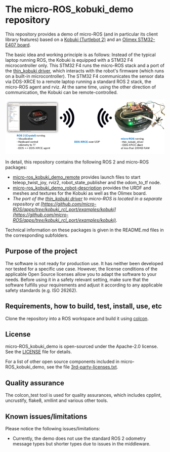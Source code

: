 # The micro-ROS_kobuki_demo repository

This repository provides a demo of micro-ROS (and in particular its client library features) based on a [Kobuki (Turtlebot 2)](http://kobuki.yujinrobot.com/about2/) and an [Olimex STM32-E407 board](https://www.olimex.com/Products/ARM/ST/STM32-E407/open-source-hardware).

The basic idea and working principle is as follows: Instead of the typical laptop running ROS, the Kobuki is equipped with a STM32 F4 microcontroller only. This STM32 F4 runs the micro-ROS stack and a port of the [thin_kobuki driver](https://github.com/Lab-RoCoCo/thin_drivers/blob/master/thin_kobuki/), which interacts with the robot's firmware (which runs on a built-in microcontroller). The STM32 F4 communicates the sensor data via DDS-XRCE to a remote laptop running a standard ROS 2 stack, the micro-ROS agent and rviz. At the same time, using the other direction of communication, the Kobuki can be remote-controlled.

![Illustration of idea and working principle](README_idea.png)

In detail, this repository contains the following ROS 2 and micro-ROS packages:

* [micro-ros_kobuki_demo_remote](micro-ros_kobuki_demo_remote/) provides launch files to start teleop_twist_joy, rviz2, robot_state_publisher and the odom_to_tf node.
* [micro-ros_kobuki_demo_robot-description](micro-ros_kobuki_demo_robot-description/) provides the URDF and meshes and textures for the Kobuki as well as the Olimex board.
* _The port of the [thin_kobuki driver](https://github.com/Lab-RoCoCo/thin_drivers/blob/master/thin_kobuki/) to micro-ROS is located in a separate repository at [https://github.com/micro-ROS/apps/tree/kobuki_rcl_port/examples/kobuki](https://github.com/micro-ROS/apps/tree/kobuki_rcl_port/examples/kobuki)._

Technical information on these packages is given in the README.md files in the corresponding subfolders.

## Purpose of the project

The software is not ready for production use. It has neither been developed nor tested for a specific use case. However, the license conditions of the applicable Open Source licenses allow you to adapt the software to your needs. Before using it in a safety relevant setting, make sure that the software fulfills your requirements and adjust it according to any applicable safety standards (e.g. ISO 26262).

## Requirements, how to build, test, install, use, etc

Clone the repository into a ROS workspace and build it using [colcon](https://colcon.readthedocs.io/).

## License

micro-ROS_kobuki_demo is open-sourced under the Apache-2.0 license. See the [LICENSE](LICENSE) file for details.

For a list of other open source components included in micro-ROS_kobuki_demo, see the file [3rd-party-licenses.txt](3rd-party-licenses.txt).

## Quality assurance

The colcon_test tool is used for quality assurances, which includes cpplint, uncrustify, flake8, xmllint and various other tools.

## Known issues/limitations

Please notice the following issues/limitations:

* Currently, the demo does not use the standard ROS 2 odometry message types but shorter types due to issues in the middleware.